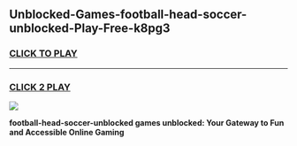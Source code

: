 
## Unblocked-Games-football-head-soccer-unblocked-Play-Free-k8pg3
<h3>
<a href="https://premium76.site?title=football-head-soccer-unblocked&ref=23A">CLICK TO PLAY</a></h3>
<hr>

<h3>
<a href="https://premium76.site?title=football-head-soccer-unblocked&ref=23A">CLICK 2 PLAY</a>
  
</h3>

<a href="https://premium76.site?title=football-head-soccer-unblocked&ref=23A"><img src="https://clearcache.store/games.png"></a>


**football-head-soccer-unblocked games unblocked: Your Gateway to Fun and Accessible Online Gaming**
